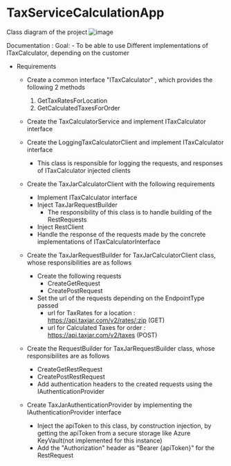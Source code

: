 # TaxServiceCalculationApp
Class diagram of the project
![image](https://user-images.githubusercontent.com/12286885/119293573-b1080400-bc20-11eb-8004-84a0501836b0.png)

Documentation :
  Goal:
    - To be able to use Different implementations of ITaxCalculator, depending on the customer
    
  - Requirements   
    - Create a common interface "ITaxCalculator" , which provides the following 2 methods
      1) GetTaxRatesForLocation
      2) GetCalculatedTaxesForOrder
      
    - Create the TaxCalculatorService and implement ITaxCalculator interface
    
    - Create the LoggingTaxCalculatorClient and implement ITaxCalculator interface
      - This class is responsible for logging the requests, and responses of ITaxCalculator injected clients
      
    - Create the TaxJarCalculatorClient with the following requirements
      - Implement ITaxCalculator interface
      - Inject TaxJarRequestBuilder
        - The responsibility of this class is to handle building of the RestRequests
      - Inject RestClient
      - Handle the response of the requests made by the concrete implementations of ITaxCalculatorInterface
    
    - Create the TaxJarRequestBuilder for TaxJarCalculatorClient class, whose responsibilities are as follows
      - Create the following requests
        - CreateGetRequest
        - CreatePostRequest
      - Set the url of the requests depending on the EndpointType passed 
        - url for TaxRates for a location : https://api.taxjar.com/v2/rates/:zip (GET)
        - url for Calculated Taxes for order : https://api.taxjar.com/v2/taxes (POST)
        
    - Create the RequestBuilder for TaxJarRequestBuilder class, whose responsibilites are as follows
      - CreateGetRestRequest
      - CreatePostRestRequest
      - Add authentication headers to the created requests using the IAuthenticationProvider
     
    - Create TaxJarAuthenticationProvider by implementing the IAuthenticationProvider interface
      - Inject the apiToken to this class, by construction injection, by getting the apiToken from a secure storage like Azure KeyVault(not implemented for this instance)
      - Add the "Authorization" header as "Bearer {apiToken}" for the RestRequest
     
      
